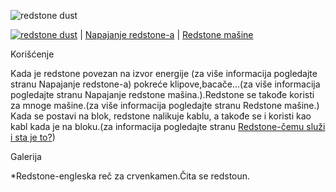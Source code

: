![redstone dust](http://images3.wikia.nocookie.net/__cb20110629043454/minecraft/images/e/eb/Redstonedust.png)

[![redstone dust](http://images3.wikia.nocookie.net/__cb20110629043454/minecraft/images/e/eb/Redstonedust.png)](/redstone/Redstone.html) | [Napajanje redstone-a](Napajanje.md) | [Redstone mašine](mašine.md)


     

  


Korišćenje

Kada je redstone povezan na izvor energije (za više informacija pogledajte stranu Napajanje redstone-a)  pokreće klipove,bacače...(za više informacija pogledajte stranu Napajanje redstone mašina.).Redstone se takođe koristi za mnoge mašine.(za više informacija pogledajte stranu Redstone mašine.) 
Kada se postavi na blok, redstone nalikuje kablu, a takođe se i koristi kao kabl kada je na bloku.(za informacija pogledajte stranu [Redstone-čemu služi i sta je to?](Redstone.md))

Galerija



*Redstone-engleska reč za crvenkamen.Čita se redstoun.